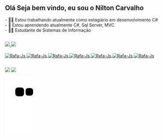 
## Olá Seja bem vindo, eu sou o Nilton Carvalho 
<div>
- 🧑‍💻 Estou trabalhando atualmente como estagiário em desenvolvimento C# <div> 
- 🌱   Estou aprendendo atualmente C#, Sql Server, MVC <div>
- 👨‍🎓    Estudante de Sistemas de Informação <div>

##
 <div>
  <a href="https://github.com/niltonCarvalho90">
  <img height="150em" src="https://github-readme-stats.vercel.app/api?username=niltonCarvalho90&show_icons=true&theme=dark&include_all_commits=true&count_private=true"/>
  <img height="150em" src="https://github-readme-stats.vercel.app/api/top-langs/?username=niltonCarvalho90&layout=compact&langs_count=7&theme=dark"/>
</div>
  <div style="display: inline_block"><br>
  <img align="center" alt="Rafa-Js" height="50" width="60" src="https://cdn.jsdelivr.net/gh/devicons/devicon/icons/java/java-plain-wordmark.svg">
  <img align="center" alt="Rafa-Js" height="50" width="60" src="https://cdn.jsdelivr.net/gh/devicons/devicon/icons/git/git-original-wordmark.svg">
  <img align="center" alt="Rafa-Js" height="50" width="60" src="https://cdn.jsdelivr.net/gh/devicons/devicon/icons/gitlab/gitlab-plain-wordmark.svg">
  <img align="center" alt="Rafa-Js" height="50" width="60" src="https://cdn.jsdelivr.net/gh/devicons/devicon/icons/jira/jira-plain-wordmark.svg">
  <img align="center" alt="Rafa-Js" height="50" width="60" src="https://cdn.jsdelivr.net/gh/devicons/devicon/icons/postgresql/postgresql-plain-wordmark.svg">
  <img align="center" alt="Rafa-Js" height="50" width="60" src="https://cdn.jsdelivr.net/gh/devicons/devicon/icons/html5/html5-plain-wordmark.svg">
  <img align="center" alt="Rafa-Js" height="60" width="60" src="https://img.icons8.com/color/344/c-sharp-logo-2.png">
 
</div>
  
  
  ##
  <div> 
 
 
  <a href = "mailto:nilton.carvalho05@gmail.com"><img src="https://img.shields.io/badge/-Gmail-%23333?style=for-the-badge&logo=gmail&logoColor=white" target="_blank"></a>
  <a href="https://www.linkedin.com/in/nilton-carvalho-b83a431aa/" target="_blank"><img src="https://img.shields.io/badge/-LinkedIn-%230077B5?style=for-the-badge&logo=linkedin&logoColor=white" target="_blank"></a> 
 
  ![Snake animation](https://github.com/rafaballerini/rafaballerini/blob/output/github-contribution-grid-snake.svg)
 
</div>
    
